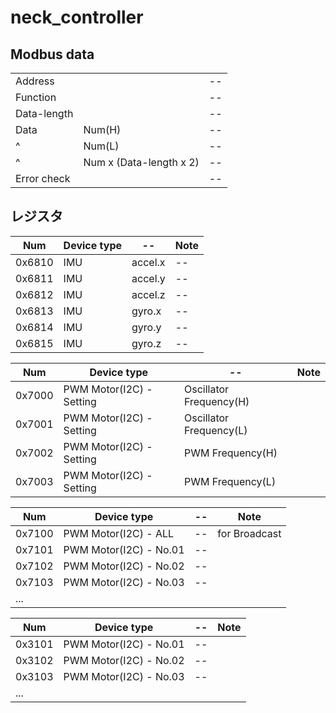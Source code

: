 # neck_controller

## Modbus data

|             |                         |     |
| ----------- | ----------------------- | --- |
| Address     |                         | --  |
| Function    |                         | --  |
| Data-length |                         | --  |
| Data        | Num(H)                  | --  |
| ^           | Num(L)                  | --  |
| ^           | Num x (Data-length x 2) | --  |
| Error check |                         | --  |



## レジスタ

| Num    | Device type | --      | Note |
| ------ | ----------- | ------- | ---- |
| 0x6810 | IMU         | accel.x | --   |
| 0x6811 | IMU         | accel.y | --   |
| 0x6812 | IMU         | accel.z | --   |
| 0x6813 | IMU         | gyro.x  | --   |
| 0x6814 | IMU         | gyro.y  | --   |
| 0x6815 | IMU         | gyro.z  | --   |


| Num    | Device type              | --                      | Note |
| ------ | ------------------------ | ----------------------- | ---- |
| 0x7000 | PWM Motor(I2C) - Setting | Oscillator Frequency(H) |      |
| 0x7001 | PWM Motor(I2C) - Setting | Oscillator Frequency(L) |      |
| 0x7002 | PWM Motor(I2C) - Setting | PWM Frequency(H)        |      |
| 0x7003 | PWM Motor(I2C) - Setting | PWM Frequency(L)        |      |

| Num    | Device type            | --  | Note          |
| ------ | ---------------------- | --- | ------------- |
| 0x7100 | PWM Motor(I2C) - ALL   | --  | for Broadcast |
| 0x7101 | PWM Motor(I2C) - No.01 | --  |               |
| 0x7102 | PWM Motor(I2C) - No.02 | --  |               |
| 0x7103 | PWM Motor(I2C) - No.03 | --  |               |
| ...    |                        |     |               |


| Num    | Device type            | --  | Note |
| ------ | ---------------------- | --- | ---- |
| 0x3101 | PWM Motor(I2C) - No.01 | --  |      |
| 0x3102 | PWM Motor(I2C) - No.02 | --  |      |
| 0x3103 | PWM Motor(I2C) - No.03 | --  |      |
| ...    |                        |     |      |


